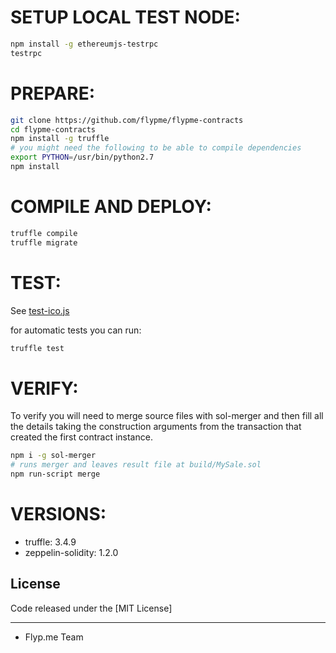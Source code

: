 # SETUP LOCAL TEST NODE:

```sh
npm install -g ethereumjs-testrpc
testrpc
```

# PREPARE:

```sh
git clone https://github.com/flypme/flypme-contracts
cd flypme-contracts
npm install -g truffle
# you might need the following to be able to compile dependencies
export PYTHON=/usr/bin/python2.7
npm install
```

# COMPILE AND DEPLOY:

```sh
truffle compile
truffle migrate
```

# TEST:

See [test-ico.js](examples/test-ico.js)

for automatic tests you can run:

```sh
truffle test
```

# VERIFY:

To verify you will need to merge source files with sol-merger and then fill all the details taking the construction arguments from the transaction that created the first contract instance.

```sh
npm i -g sol-merger
# runs merger and leaves result file at build/MySale.sol
npm run-script merge
```


# VERSIONS:

- truffle: 3.4.9
- zeppelin-solidity: 1.2.0

## License
Code released under the [MIT License]

---

- Flyp.me Team

